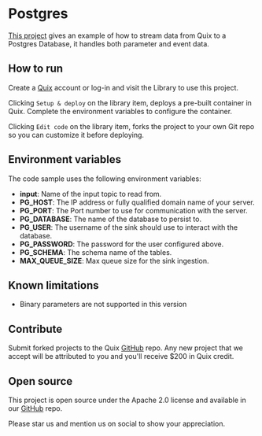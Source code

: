 # Postgres

[This project](https://github.com/quixio/quix-library/tree/main/python/destinations/Postgres) gives an example of how to stream data from Quix to a Postgres Database, it handles both parameter and event data.

## How to run

Create a [Quix](https://portal.platform.quix.ai/self-sign-up?xlink=github) account or log-in and visit the Library to use this project.

Clicking `Setup & deploy` on the library item, deploys a pre-built container in Quix. Complete the environment variables to configure the container.

Clicking `Edit code` on the library item, forks the project to your own Git repo so you can customize it before deploying.

## Environment variables

The code sample uses the following environment variables:

- **input**: Name of the input topic to read from.
- **PG_HOST**: The IP address or fully qualified domain name of your server.
- **PG_PORT**: The Port number to use for communication with the server.
- **PG_DATABASE**: The name of the database to persist to.
- **PG_USER**: The username of the sink should use to interact with the database.
- **PG_PASSWORD**: The password for the user configured above.
- **PG_SCHEMA**: The schema name of the tables.
- **MAX_QUEUE_SIZE**: Max queue size for the sink ingestion.

## Known limitations 
- Binary parameters are not supported in this version

## Contribute

Submit forked projects to the Quix [GitHub](https://github.com/quixio/quix-library) repo. Any new project that we accept will be attributed to you and you'll receive $200 in Quix credit.

## Open source

This project is open source under the Apache 2.0 license and available in our [GitHub](https://github.com/quixio/quix-library) repo.

Please star us and mention us on social to show your appreciation.

